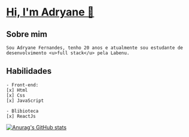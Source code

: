 # <a href="https://www.linkedin.com/in/adryane-fernandes-146ba01bb/"> Hi, I'm Adryane 👋 </a>

## Sobre mim
    Sou Adryane Fernandes, tenho 20 anos e atualmente sou estudante de desenvolvimento <u>full stack</u> pela Labenu.

## Habilidades
    - Front-end: 
    [x] Html
    [x] Css
    [x] JavaScript

    - Blibioteca
    [x] ReactJs

[![Anurag's GitHub stats](https://github-readme-stats.vercel.app/api?username=adryanefernandes&show_icons=true&theme=tokyonight)](https://github.com/anuraghazra/github-readme-stats)



<!--
**adryanefernandes/adryanefernandes** is a ✨ _special_ ✨ repository because its `README.md` (this file) appears on your GitHub profile.

Here are some ideas to get you started:

- 🔭 I’m currently working on ...
- 🌱 I’m currently learning ...
- 👯 I’m looking to collaborate on ...
- 🤔 I’m looking for help with ...
- 💬 Ask me about ...
- 📫 How to reach me: ...
- 😄 Pronouns: ...
- ⚡ Fun fact: ...
-->
